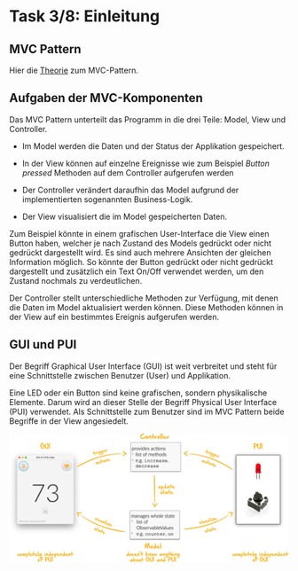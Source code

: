 # Task 3/8: Einleitung

## MVC Pattern
Hier die [Theorie](https://pi4j.com/getting-started/javafx-mvc-template/#the-mvc-concept) zum MVC-Pattern.

## Aufgaben der MVC-Komponenten
Das MVC Pattern unterteilt das Programm in die drei Teile: Model, View und Controller.

  - Im Model werden die Daten und der Status der Applikation gespeichert.

  - In der View können auf einzelne Ereignisse wie zum Beispiel *Button pressed* Methoden auf dem Controller aufgerufen werden
  - Der Controller verändert daraufhin das Model aufgrund der implementierten sogenannten Business-Logik. 
  - Der View visualisiert die im Model gespeicherten Daten. 

Zum Beispiel könnte in einem grafischen User-Interface die View einen Button haben, welcher je nach Zustand des Models gedrückt oder nicht gedrückt dargestellt wird. Es sind auch mehrere Ansichten der gleichen Information möglich. So könnte der Button gedrückt oder nicht gedrückt dargestellt und zusätzlich ein Text On/Off verwendet werden, um den Zustand nochmals zu verdeutlichen.

Der Controller stellt unterschiedliche Methoden zur Verfügung, mit denen die Daten im Model aktualisiert werden können. Diese Methoden können in der View auf ein bestimmtes Ereignis aufgerufen werden.

## GUI und PUI
Der Begriff Graphical User Interface (GUI) ist weit verbreitet und steht für eine Schnittstelle zwischen Benutzer (User) und Applikation. 

Eine LED oder ein Button sind keine grafischen, sondern physikalische Elemente. Darum wird an dieser Stelle der Begriff Physical User Interface (PUI) verwendet. Als Schnittstelle zum Benutzer sind im MVC Pattern beide Begriffe in der View angesiedelt.

![MVC-Konzept](./mvc-concept.png)